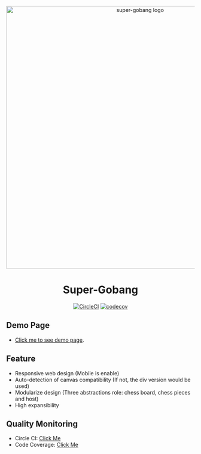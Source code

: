 <p align="center">
  <a href="https://github.com/chuckWu1989/super-gobang" rel="noopener" target="_blank"><img width="700" src="https://chuckWu1989.github.io/super-gobang/public/gobang.png" alt="super-gobang logo"></a></p>

<h1 align="center">Super-Gobang</h1>

<div align="center">
  
[![CircleCI](https://circleci.com/gh/chuckWu1989/super-gobang/tree/master.svg?style=svg)](https://circleci.com/gh/chuckWu1989/super-gobang/tree/master)
[![codecov](https://codecov.io/gh/chuckWu1989/super-gobang/branch/master/graph/badge.svg)](https://codecov.io/gh/chuckWu1989/super-gobang)

</div>

## Demo Page
- [Click me to see demo page](https://chuckWu1989.github.io/super-gobang/demo/).

## Feature
- Responsive web design (Mobile is enable)
- Auto-detection of canvas compatibility (If not, the div version would be used)
- Modularize design (Three abstractions role: chess board, chess pieces and host)
- High expansibility

## Quality Monitoring
- Circle CI: [Click Me](https://circleci.com/gh/chuckWu1989/super-gobang)
- Code Coverage: [Click Me](https://codecov.io/gh/chuckWu1989/super-gobang)
